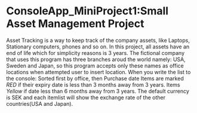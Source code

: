 # ConsoleApp_MiniProject1:Small Asset Management Project 
Asset Tracking is a way to keep track of the company assets, like Laptops, Stationary computers, phones and so on.  In this project, all assets have an end of life which for simplicity reasons is 3 years. 
The fictional company that uses this program has three branches aroud the world namely: USA, Sweden and Japan, so this program accepts only these names as office locations when attempted user to insert location.  When you write the list to the console: Sorted first by office, then Purchase date
Items are marked *RED* if their expiry date is less than 3 months away from 3 years. Items *Yellow* if date less than 6 months away from 3 years. The default currency is SEK and each itemlist will show the exchange rate of the other countries(USA and Japan).
